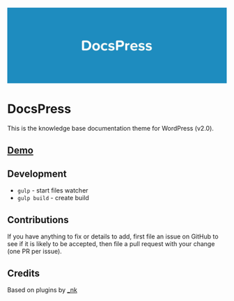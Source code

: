 ![alt text](https://github.com/vlthemes/DocsPress/blob/master/assets/img/description.jpg "DocsPress")

# DocsPress
This is the knowledge base documentation theme for WordPress (v2.0).

## [Demo](https://docs.vlthemes.com/)

## Development
* `gulp` - start files watcher
* `gulp build` - create build

## Contributions
If you have anything to fix or details to add, first file an issue on GitHub to see if it is likely to be accepted, then file a pull request with your change (one PR per issue).

## Credits
Based on plugins by [_nk](https://github.com/nk-o/)